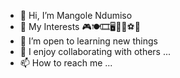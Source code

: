 - 👋 Hi, I’m Mangole Ndumiso
- 👀 My Interests 🎮🍽🎞🖥🎼🎱⚽🎾
- 🌱 I’m open to learning new things
- 💞️ I enjoy collaborating with others ...
- 📫 How to reach me ...

<!---
ST10099088/ST10099088 is a ✨ special ✨ repository because its `README.md` (this file) appears on your GitHub profile.
You can click the Preview link to take a look at your changes.
--->
